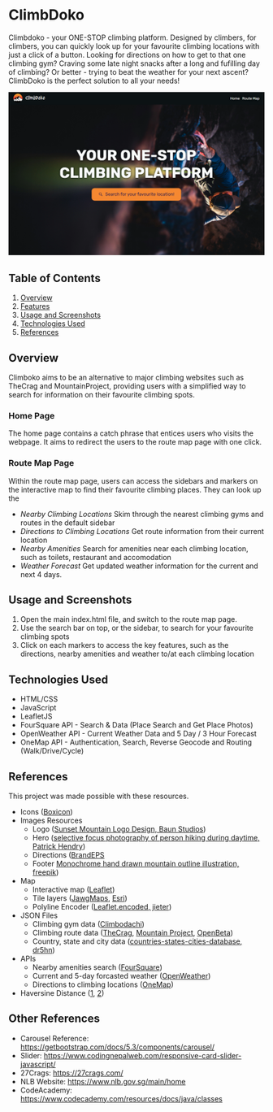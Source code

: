 # ClimbDoko
Climbdoko - your ONE-STOP climbing platform. Designed by climbers, for climbers, you can quickly look up for your favourite climbing locations with just a click of a button. Looking for directions on how to get to that one climbing gym? Craving some late night snacks after a long and fufilling day of climbing? Or better - trying to beat the weather for your next ascent? ClimbDoko is the perfect solution to all your needs!

![alt text](assets/readme/overview.png)

## Table of Contents
1. [Overview](#overview)
2. [Features](#features)
3. [Usage and Screenshots](#usage-and-screenshots)
4. [Technologies Used](#technologies-used)
5. [References](#references)


## Overview
Climboko aims to be an alternative to major climbing websites such as TheCrag and MountainProject, providing users with a simplified way to search for information on their favourite climbing spots. 

### Home Page
The home page contains a catch phrase that entices users who visits the webpage. It aims to redirect the users to the route map page with one click.

### Route Map Page
Within the route map page, users can access the sidebars and markers on the interactive map to find their favourite climbing places. They can look up the
* *Nearby Climbing Locations* Skim through the nearest climbing gyms and routes in the default sidebar
* *Directions to Climbing Locations* Get route information from their current location
* *Nearby Amenities* Search for amenities near each climbing location, such as toilets, restaurant and accomodation
* *Weather Forecast* Get updated weather information for the current and next 4 days.

## Usage and Screenshots
1. Open the main index.html file, and switch to the route map page.
2. Use the search bar on top, or the sidebar, to search for your favourite climbing spots
3. Click on each markers to access the key features, such as the directions, nearby amenities and weather to/at each climbing location

## Technologies Used
* HTML/CSS
* JavaScript
* LeafletJS
* FourSquare API - Search & Data (Place Search and Get Place Photos)
* OpenWeather API - Current Weather Data and 5 Day / 3 Hour Forecast
* OneMap API - Authentication, Search, Reverse Geocode and Routing (Walk/Drive/Cycle)

## References
This project was made possible with these resources.
* Icons ([Boxicon](https://boxicons.com/))
* Images Resources
  * Logo ([Sunset Mountain Logo Design, Baun Studios](https://dribbble.com/shots/14917636-Sunset-Mountain-Logo-Design))
  * Hero ([selective focus photography of person hiking during daytime, Patrick Hendry](https://unsplash.com/photos/selective-focus-photography-of-person-hiking-during-daytime-WrCvD2Cgb4c))
  * Directions ([BrandEPS](https://brandeps.com/)
  * Footer [Monochrome hand drawn mountain outline illustration, freepik](https://www.freepik.com/free-vector/monochrome-hand-drawn-mountain-outline-illustration_41155995.htm))
* Map
  * Interactive map ([Leaflet](https://leafletjs.com/))
  * Tile layers ([JawgMaps](https://www.jawg.io/en/), [Esri](https://leaflet-extras.github.io/leaflet-providers/preview/#filter=Esri.WorldImagery))
  * Polyline Encoder ([Leaflet.encoded, jieter](https://github.com/jieter/Leaflet.encoded/tree/master))
* JSON Files
  * Climbing gym data ([Climbodachi](https://climbodachi.com/climbing-gyms-directory/singapore/))
  * Climbing route data ([TheCrag](https://www.thecrag.com/en/home), [Mountain Project](https://www.mountainproject.com/), [OpenBeta](https://docs.openbeta.io/))
  * Country, state and city data ([countries-states-cities-database, dr5hn](https://github.com/dr5hn/countries-states-cities-database))
* APIs
  * Nearby amenities search ([FourSquare](https://foursquare.com/developers/home))
  * Current and 5-day forcasted weather ([OpenWeather](https://openweathermap.org/api))
  * Directions to climbing locations ([OneMap](https://www.onemap.gov.sg/apidocs/apidocs))
* Haversine Distance ([1](https://www.movable-type.co.uk/scripts/latlong.html), [2](https://stackoverflow.com/questions/26836146/how-to-sort-array-items-by-longitude-latitude-distance-in-javascripts))

## Other References 
* Carousel Reference: https://getbootstrap.com/docs/5.3/components/carousel/
* Slider: https://www.codingnepalweb.com/responsive-card-slider-javascript/
* 27Crags: https://27crags.com/
* NLB Website: https://www.nlb.gov.sg/main/home
* CodeAcademy: https://www.codecademy.com/resources/docs/java/classes